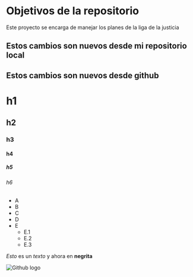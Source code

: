 # Objetivos de la repositorio

Este proyecto se encarga de manejar los planes de la liga de la justicia


## Estos cambios son nuevos desde mi repositorio local
## Estos cambios son nuevos desde github


# h1
## h2
### h3
#### h4
##### h5
###### h6

* A
* B
* C
* D
* E
  * E.1
  * E.2
  * E.3
 
*Esto* es un _texto_ y ahora en **negrita**

![Github logo](https://avatars.githubusercontent.com/u/583231?v=4)

